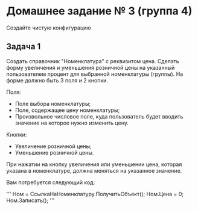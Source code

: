 # Домашнее задание № 3 (группа 4) #

Создайте чистую конфигурацию

## Задача 1 ##

Создать справочник "Номенклатура" с реквизитом цена.
Сделать форму увеличения и уменьшения розничной цены на указанный пользователем процент для выбранной номенклатуры (группы).
На форме должно быть 3 поля и 2 кнопки.

Поля:

- Поле выбора номенклатуры;
- Поле, содержащее цену номенклатуры;
- Произвольное числовое поле, куда пользователь будет вводить значение на которое нужно изменить цену.

Кнопки:

- Увеличение розничной цены;
- Уменьшение розничной цены.

При нажатии на кнопку увеличения или уменьшении цена, которая указана в номенклатуре, должна меняться на указанное значение.

Вам потребуется следующий код:

'''
Ном         = СсылкаНаНоменклатуру.ПолучитьОбъект();
Ном.Цена    = 0;
Ном.Записать();
'''